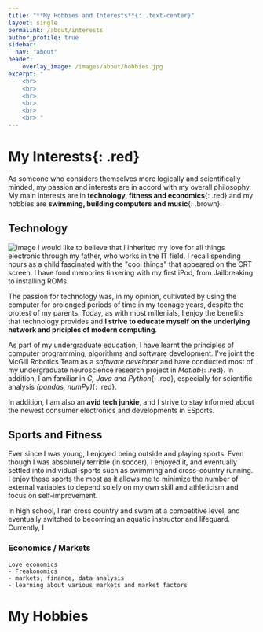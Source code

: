 ```yaml
---
title: "**My Hobbies and Interests**{: .text-center}"
layout: single
permalink: /about/interests
author_profile: true
sidebar:
  nav: "about"
header:
    overlay_image: /images/about/hobbies.jpg
excerpt: "
    <br>
    <br>
    <br>
    <br>
    <br>
    <br> "
---
```


# **My Interests**{: .red}


As someone who considers themselves more logically and scientifically minded, my passion and interests are in accord with my overall philosophy. My main interests are in **technology, fitness and economics**{: .red} and my hobbies are **swimming, building computers and music**{: .brown}. 

## Technology 

![image](/images/about/interests/tech.jpg)
I would like to believe that I inherited my love for all things electronic through my father, who works in the IT field. I recall spending hours as a child fascinated with the "cool things" that appeared on the CRT screen. I have fond memories tinkering with my first iPod, from Jailbreaking to installing ROMs.  

The passion for technology was, in my opinion, cultivated by using the computer for prolonged periods of time in my teenage years, despite the protest of my parents. Today, as with most millenials, I enjoy the benefits that technology provides and **I strive to educate myself on the underlying network and priciples of modern computing**. 

As part of my undergraduate education, I have learnt the principles of computer programming, algorithms and software development. I've joint the McGill Robotics Team as a *software developer* and have conducted most of my undergraduate neuroscience research project in *Matlab*{: .red}. In addition, I am familiar in *C, Java and Python*{: .red}, especially for scientific analysis *(pandas, numPy)*{: .red}. 

In addition, I am also an **avid tech junkie**, and I strive to stay informed about the newest consumer electronics and developments in ESports. 

## Sports and Fitness 

Ever since I was young, I enjoyed being outside and playing sports. Even though I was absolutely terrible (in soccer), I enjoyed it, and eventually settled into individual-sports such as swimming and cross-country running. I enjoy these sports the most as it allows me to minimize the number of external variables to depend solely on my own skill and athleticism and focus on self-improvement. 

In high school, I ran cross country and swam at a competitive level, and eventually switched to becoming an aquatic instructor and lifeguard. Currently, 
I 
    
### Economics / Markets
    Love economics 
    - Freakonomics 
    - markets, finance, data analysis 
    - learning about various markets and market factors 
	
# My Hobbies

